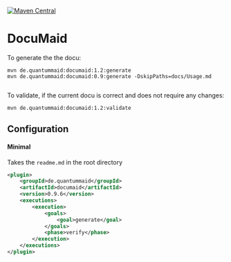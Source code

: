 [![Maven Central](https://maven-badges.herokuapp.com/maven-central/de.quantummaid/documaid/badge.svg)](https://maven-badges.herokuapp.com/maven-central/de.quantummaid/documaid)

# DocuMaid

To generate the the docu:

```
mvn de.quantummaid:documaid:1.2:generate
mvn de.quantummaid:documaid:0.9:generate -DskipPaths=docs/Usage.md


```

To validate, if the current docu is correct and does not require any changes:

```
mvn de.quantummaid:documaid:1.2:validate
```


## Configuration

#### Minimal
Takes the `readme.md` in the root directory
<!---[Plugin](groupId artifactId version goal=generate phase=verify )-->
```xml
<plugin>
    <groupId>de.quantummaid</groupId>
    <artifactId>documaid</artifactId>
    <version>0.9.6</version>
    <executions>
        <execution>
            <goals>
                <goal>generate</goal>
            </goals>
            <phase>verify</phase>
        </execution>
    </executions>
</plugin>
```
